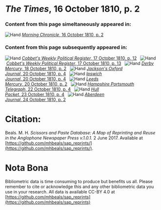 # *The Times*, 16 October 1810, p. 2  
  
### Content from this page simeltaneously appeared in:  
![Hand](http://scissorsandpaste.net/wp-content/uploads/2017/06/smallhandpointer.png) [*Morning Chronicle*, 16 October 1810, p. 2](https://mhbeals.github.io/sap_html/Morning-Chronicle/Morning-Chronicle-16-October-1810-p-2)  
  
### Content from this page subsequently appeared in:  
![Hand](http://scissorsandpaste.net/wp-content/uploads/2017/06/smallhandpointer.png) [*Cobbet's Weekly Political Register*, 17 October 1810, p. 12](https://mhbeals.github.io/sap_html/Cobbet's-Weekly-Political-Register/Cobbet's-Weekly-Political-Register-17-October-1810-p-12)  
![Hand](http://scissorsandpaste.net/wp-content/uploads/2017/06/smallhandpointer.png) [*Cobbet's Weekly Political Register*, 17 October 1810, p. 13](https://mhbeals.github.io/sap_html/Cobbet's-Weekly-Political-Register/Cobbet's-Weekly-Political-Register-17-October-1810-p-13)  
![Hand](http://scissorsandpaste.net/wp-content/uploads/2017/06/smallhandpointer.png) [*Derby Mercury*, 18 October 1810, p. 2](https://mhbeals.github.io/sap_html/Derby-Mercury/Derby-Mercury-18-October-1810-p-2)  
![Hand](http://scissorsandpaste.net/wp-content/uploads/2017/06/smallhandpointer.png) [*Jackson's Oxford Journal*, 20 October 1810, p. 4](https://mhbeals.github.io/sap_html/Jackson's-Oxford-Journal/Jackson's-Oxford-Journal-20-October-1810-p-4)  
![Hand](http://scissorsandpaste.net/wp-content/uploads/2017/06/smallhandpointer.png) [*Ipswich Journal*, 20 October 1810, p. 4](https://mhbeals.github.io/sap_html/Ipswich-Journal/Ipswich-Journal-20-October-1810-p-4)  
![Hand](http://scissorsandpaste.net/wp-content/uploads/2017/06/smallhandpointer.png) [*Leeds Mercury*, 20 October 1810, p. 2](https://mhbeals.github.io/sap_html/Leeds-Mercury/Leeds-Mercury-20-October-1810-p-2)  
![Hand](http://scissorsandpaste.net/wp-content/uploads/2017/06/smallhandpointer.png) [*Hampshire Portsmouth Telegraph*, 22 October 1810, p. 4](https://mhbeals.github.io/sap_html/Hampshire-Portsmouth-Telegraph/Hampshire-Portsmouth-Telegraph-22-October-1810-p-4)  
![Hand](http://scissorsandpaste.net/wp-content/uploads/2017/06/smallhandpointer.png) [*Hull Packet*, 23 October 1810, p. 4](https://mhbeals.github.io/sap_html/Hull-Packet/Hull-Packet-23-October-1810-p-4)  
![Hand](http://scissorsandpaste.net/wp-content/uploads/2017/06/smallhandpointer.png) [*Aberdeen Journal*, 24 October 1810, p. 2](https://mhbeals.github.io/sap_html/Aberdeen-Journal/Aberdeen-Journal-24-October-1810-p-2)  


# Citation: 

Beals. M. H. *Scissors and Paste Database: A Map of Reprinting and Reuse in the Anglophone Newspaper Press v.1.0.1.* 2 June 2017. Available at [https://github.com/mhbeals/sap_reprints/](https://github.com/mhbeals/sap_reprints/). 

# Nota Bona

Bibliometric data is time consuming to produce but benefits us all. Please remember to cite or acknowledge this and any other bibliometric data you use in your research. All data is available CC-BY 4.0 at [https://github.com/mhbeals/sap_reprints](https://github.com/mhbeals/sap_reprints)